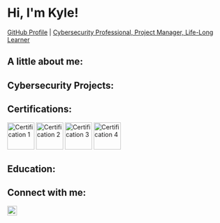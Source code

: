 # Hi, I'm Kyle!

[GitHub Profile](https://github.com/KREUW) | [Cybersecurity Professional, Project Manager, Life-Long Learner](https://www.linkedin.com/in/kyle-r-whitney/)

## A little about me:
<!-- Your introduction here -->

## Cybersecurity Projects:
<!-- Details about your projects here -->

## Certifications:
<!-- You can still use HTML for images if you need specific styling not available in Markdown -->
<img src="https://github.com/KREUW/KREUW/assets/151568256/1f9c3650-e30e-4b75-8c2c-7f6d869a4cef" width="62" alt="Certification 1" /> 
<img src="https://github.com/KREUW/KREUW/assets/151568256/06a710a5-346f-4500-a7b9-ceedb5bf3a6d" width="62" alt="Certification 2" /> 
<img src="https://github.com/KREUW/KREUW/assets/151568256/0c792b71-0935-461b-ab3b-4a24192c0874" width="62" alt="Certification 3" /> 
<img src="https://github.com/KREUW/KREUW/assets/151568256/0690202b-8ff9-41f0-b996-269cd1c3f4b7" width="62" alt="Certification 4" />

<!-- Adding a space after images for better readability -->
<br/>

## Education:
<!-- Your education details here -->

## Connect with me:
<!-- Using Markdown for links, but you can use HTML for aligning images or if you need more control over the presentation -->
<a href="https://linkedin.com/in/kyle-r-whitney">
    <img src="https://cdn.jsdelivr.net/npm/simple-icons@v3/icons/linkedin.svg" width="22" alt="Kyle Whitney | LinkedIn" />
</a>



